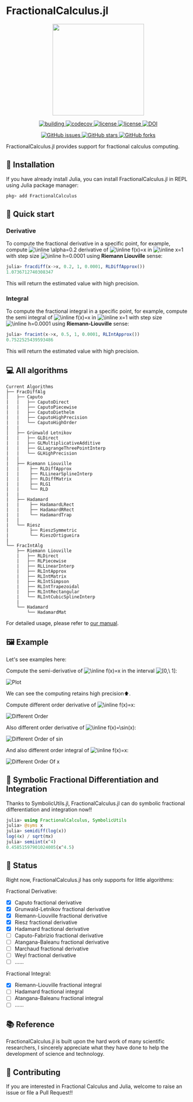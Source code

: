 # FractionalCalculus.jl

<p align="center">
<img width="250px" src="https://raw.githubusercontent.com/SciFracX/FractionalCalculus.jl/master/docs/src/assets/logo.svg"/>
</p>


<p align="center">
  <a href="https://github.com/SciFracX/FractionalCalculus.jl/actions?query=workflow%3ACI">
    <img alt="building" src="https://github.com/SciFracX/FractionalCalculus.jl/workflows/CI/badge.svg">
  </a>
  <a href="https://codecov.io/gh/SciFracX/FractionalCalculus.jl">
    <img alt="codecov" src="https://codecov.io/gh/SciFracX/FractionalCalculus.jl/branch/master/graph/badge.svg">
  </a>
  <a href="https://scifracx.github.io/FractionalCalculus.jl/dev/">
    <img src="https://img.shields.io/badge/docs-dev-blue.svg" alt="license">
  </a>
  <a href="https://github.com/SciFracX/FractionalCalculus.jl/blob/master/LICENSE">
    <img src="https://img.shields.io/github/license/SciFracX/FractionalCalculus.jl?style=flat-square" alt="license">
  </a>
    <a href="https://zenodo.org/badge/latestdoi/420992306">
  	<img src="https://zenodo.org/badge/420992306.svg" alt="DOI">
  </a>
</p>

<p align="center">
  <a href="https://github.com/SciFracX/FractionalCalculus.jl/issues">
    <img alt="GitHub issues" src="https://img.shields.io/github/issues/SciFracX/FractionalCalculus.jl?style=flat-square">
  </a>
  <a href="#">
    <img alt="GitHub stars" src="https://img.shields.io/github/stars/SciFracX/FractionalCalculus.jl?style=flat-square">
  </a>
  <a href="https://github.com/SciFracX/FractionalCalculus.jl/network">
    <img alt="GitHub forks" src="https://img.shields.io/github/forks/SciFracX/FractionalCalculus.jl?style=flat-square">
  </a>
</p>

FractionalCalculus.jl provides support for fractional calculus computing.

## 🎇 Installation

If you have already install Julia, you can install FractionalCalculus.jl in REPL using Julia package manager:

```julia
pkg> add FractionalCalculus
```

## 🦸 Quick start

### Derivative

To compute the fractional derivative in a specific point, for example, compute <img src="https://latex.codecogs.com/svg.image?\inline&space;\alpha=0.2" title="\inline \alpha=0.2" /> derivative of <img src="https://latex.codecogs.com/svg.image?\inline&space;f(x)=x" title="\inline f(x)=x" /> in <img src="https://latex.codecogs.com/svg.image?\inline&space;x=1" title="\inline x=1" /> with step size <img src="https://latex.codecogs.com/svg.image?\inline&space;h=0.0001" title="\inline h=0.0001" /> using **Riemann Liouville** sense:

```julia
julia> fracdiff(x->x, 0.2, 1, 0.0001, RLDiffApprox())
1.0736712740308347
```

This will return the estimated value with high precision.

### Integral

To compute the fractional integral in a specific point, for example, compute the semi integral of <img src="https://latex.codecogs.com/svg.image?\inline&space;f(x)=x" title="\inline f(x)=x" /> in <img src="https://latex.codecogs.com/svg.image?\inline&space;x=1" title="\inline x=1" />  with step size <img src="https://latex.codecogs.com/svg.image?\inline&space;h=0.0001" title="\inline h=0.0001" /> using **Riemann-Liouville** sense:

```julia
julia> fracint(x->x, 0.5, 1, 0.0001, RLIntApprox())
0.7522525439593486
```

This will return the estimated value with high precision.

## 💻 All algorithms

```
Current Algorithms
├── FracDiffAlg
│   ├── Caputo
|   |   ├── CaputoDirect
|   |   ├── CaputoPiecewise
|   |   ├── CaputoDiethelm
|   |   ├── CaputoHighPrecision
|   |   └── CaputoHighOrder
|   |
│   ├── Grünwald Letnikov
|   |   ├── GLDirect
|   |   ├── GLMultiplicativeAdditive
|   |   ├── GLLagrangeThreePointInterp
|   |   └── GLHighPrecision
|   |
|   ├── Riemann Liouville
|   |    ├── RLDiffApprox
|   |    ├── RLLinearSplineInterp
|   |    ├── RLDiffMatrix
|   |    ├── RLG1
|   |    └── RLD
|   | 
|   ├── Hadamard
|   |    ├── HadamardLRect
|   |    ├── HadamardRRect
|   |    └── HadamardTrap
|   |
|   └── Riesz
|        ├── RieszSymmetric
|        └── RieszOrtigueira
|
└── FracIntAlg
    ├── Riemann Liouville
    |   ├── RLDirect
    |   ├── RLPiecewise
    |   ├── RLLinearInterp
    |   ├── RLIntApprox
    |   ├── RLIntMatrix
    |   ├── RLIntSimpson
    |   ├── RLIntTrapezoidal
    |   ├── RLIntRectangular
    |   └── RLIntCubicSplineInterp
    |
    └── Hadamard
        └── HadamardMat
```

For detailed usage, please refer to [our manual](https://scifracx.org/FractionalCalculus.jl/dev/Derivative/derivativeapi/).

## 🖼️ Example

Let's see examples here:

Compute the semi-derivative of <img src="https://latex.codecogs.com/svg.image?\inline&space;f(x)=x" title="\inline f(x)=x" /> in the interval <img src="https://latex.codecogs.com/svg.image?[0,\&space;1]" title="[0,\ 1]" />:

![Plot](/docs/src/assets/semiderivativeplot.png)

We can see the computing retains high precision⬆️.

Compute different order derivative of <img src="https://latex.codecogs.com/svg.image?\inline&space;f(x)=x" title="\inline f(x)=x" />:

![Different Order](/docs/src/assets/different_order_x_derivative.png)

Also different order derivative of <img src="https://latex.codecogs.com/svg.image?\inline&space;f(x)=\sin(x)" title="\inline f(x)=\sin(x)" />:

![Different Order of sin](/docs/src/assets/different_order_sin_derivative.png)

And also different order integral of <img src="https://latex.codecogs.com/svg.image?\inline&space;f(x)=x" title="\inline f(x)=x" />:

![Different Order Of x](/docs/src/assets/different_order_x_integral.png)

<!---

Or arbitrary order derivative? A piece of cake!!😉

![Arbitrary](/docs/src/assets/arbitrary_order_derivative.png)

-->

## 🧙 Symbolic Fractional Differentiation and Integration

Thanks to SymbolicUtils.jl, FractionalCalculus.jl can do symbolic fractional differentiation and integration now!!

```julia
julia> using FractionalCalculus, SymbolicUtils
julia> @syms x
julia> semidiff(log(x))
log(4x) / sqrt(πx)
julia> semiint(x^4)
0.45851597901024005(x^4.5)
```

## 📢 Status

Right now, FractionalCalculus.jl has only supports for little algorithms:

Fractional Derivative:

- [x] Caputo fractional derivative
- [x] Grunwald-Letnikov fractional derivative
- [x] Riemann-Liouville fractional derivative 
- [x] Riesz fractional derivative
- [x] Hadamard  fractional derivative
- [ ] Caputo-Fabrizio fractional derivative
- [ ] Atangana-Baleanu fractional derivative
- [ ] Marchaud fractional derivative
- [ ] Weyl fractional derivative
- [ ] ......

Fractional Integral:
- [x] Riemann-Liouville fractional integral
- [ ] Hadamard fractional integral
- [ ] Atangana-Baleanu fractional integral
- [ ] ......

## 📚 Reference

FractionalCalculus.jl is built upon the hard work of many scientific researchers, I sincerely appreciate what they have done to help the development of science and technology.

## 🥂 Contributing

If you are interested in Fractional Calculus and Julia, welcome to raise an issue or file a Pull Request!!

